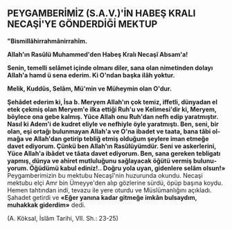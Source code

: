 ## PEYGAMBERİMİZ (S.A.V.)'İN HABEŞ KRALI NECAŞİ'YE GÖNDERDİĞİ MEKTUP

**"Bismillâhirrahmânirrahîm.**

**Allah'ın Rasûlü Muhammed'den Habeş Kra­lı Necaşî Absam'a!**

**Senin, temelli selâmet içinde olmanı diler, sana olan nimetinden dolayı Allah'a hamd ü sena ederim. Ki O'ndan başka ilâh yoktur.**

**Melik, Kuddûs, Selâm, Mü'min ve Müheymin olan O'dur.**

**Şehâdet ederim ki, İsa b. Meryem Allah'ın çok temiz, iffetli, dünyadan el etek çekmiş olan Meryem'e ilka ettiği Ruh'u ve Kelimesi'dir ki, Meryem, böylece ona gebe kalmış. Yüce Allah onu Ruh'dan nefh edip yaratmıştır. Nasıl ki Adem'i de kudret eliyle ve nefhiyle öyle yaratmıştı. Ben, seni, bir olan, eşi ortağı bulunmayan Allah'a ve O'na ibadet ve taata, bana tâbi ol­mağa ve Allah'dan getirip tebliğ etmiş olduğum şeylere iman etmeğe davet ediyorum. Çünkü ben Allah'ın Rasûlüyümdür. Seni ve askerlerini, Yü­ce Allah'a ibâdet ve tâata davet ediyorum. Ben, sana gereken tebligatı yapmış, dünya ve ahiret mutluluğunu sağlayacak öğütü vermiş bulunu­yorum. Öğüdümü kabul ediniz!.. Doğru yola uyan, gidenlere selâm olsun!»**
Peygamberimizin bu mektubu Necaşî'nin hu­zurunda okundu. Necaşi mektubu elçi Amr bin Ümeyye'den alıp gözlerine sürdü, öpüp başına koydu. Hemen tahtından indi, tevazu ile yere oturdu ve Müslümanlığını açıkladı. Şahadet ge­tirdi ve **«Eğer yanına kadar gitmeğe imkân bulsaydım, muhakkak giderdim»** dedi.

(A. Köksal, İslâm Tarihi, VII. Sh.: 23-25)
